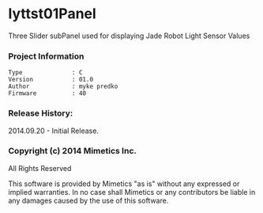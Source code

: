 lyttst01Panel
=============

Three Slider subPanel used for displaying Jade Robot Light Sensor Values


### Project Information
```
Type              : C
Version           : 01.0
Author            : myke predko
Firmware          : 40
```

### Release History:
2014.09.20 - Initial Release.

### Copyright (c) 2014 Mimetics Inc.
All Rights Reserved

This software is provided by Mimetics "as is" without any expressed or implied warranties.  In no case shall Mimetics or any contributors be liable in any damages caused by the use of this software.  
